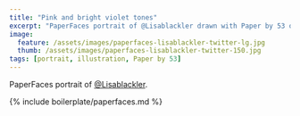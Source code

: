 ```yaml
---
title: "Pink and bright violet tones"
excerpt: "PaperFaces portrait of @Lisablackler drawn with Paper by 53 on an iPad."
image: 
  feature: /assets/images/paperfaces-lisablackler-twitter-lg.jpg
  thumb: /assets/images/paperfaces-lisablackler-twitter-150.jpg
tags: [portrait, illustration, Paper by 53]
---
```


PaperFaces portrait of [@Lisablackler](http://twitter.com/Lisablackler).

{% include boilerplate/paperfaces.md %}